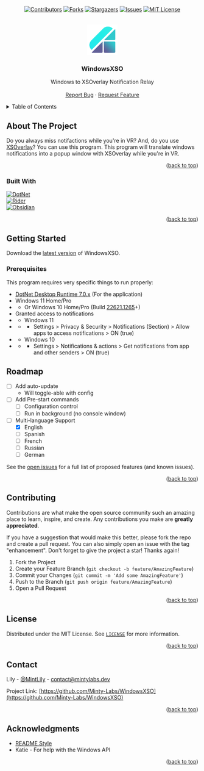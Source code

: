 <a name="readme-top"></a>

<div align="center">

[![Contributors][contributors-shield]][contributors-url]
[![Forks][forks-shield]][forks-url]
[![Stargazers][stars-shield]][stars-url]
[![Issues][issues-shield]][issues-url]
[![MIT License][license-shield]][license-url]

</div>



<br />
<div align="center">
  <a href="https://github.com/othneildrew/Best-README-Template">
    <img src="Resources/XSOWin_Icon.png" alt="Logo" width="80" height="80">
  </a>

  <h3 align="center">WindowsXSO</h3>

  <p align="center">
    Windows to XSOverlay Notification Relay
    <br />
    <br />
    <a href="https://github.com/Minty-Labs/WindowsXSO/issues">Report Bug</a>
    ·
    <a href="https://github.com/Minty-Labs/WindowsXSO/issues">Request Feature</a>
  </p>
</div>



<!-- TABLE OF CONTENTS -->
<details>
  <summary>Table of Contents</summary>
  <ol>
    <li>
      <a href="#about-the-project">About The Project</a>
      <ul>
        <li><a href="#built-with">Built With</a></li>
      </ul>
    </li>
    <li>
      <a href="#getting-started">Getting Started</a>
      <ul>
        <li><a href="#prerequisites">Prerequisites</a></li>
      </ul>
    </li>
    <li><a href="#roadmap">Roadmap</a></li>
    <li><a href="#contributing">Contributing</a></li>
    <li><a href="#license">License</a></li>
    <li><a href="#contact">Contact</a></li>
    <li><a href="#acknowledgments">Acknowledgments</a></li>
  </ol>
</details>



<!-- ABOUT THE PROJECT -->
## About The Project

Do you always miss notifactions while you're in VR? And, do you use [XSOverlay][XSOverlaySteam]? You can use this program. This program will translate windows notifications into a popup window with XSOverlay while you're in VR.

<p align="right">(<a href="#readme-top">back to top</a>)</p>



### Built With

[![DotNet][CSharp]][DotNetUrl]<br>
[![Rider][Rider]][RiderUrl]<br>
[![Obsidian][Obsidian]][ObsidianUrl]

<p align="right">(<a href="#readme-top">back to top</a>)</p>



<!-- GETTING STARTED -->
## Getting Started

Download the [latest version][releases-url] of WindowsXSO.

### Prerequisites

This program requires very specific things to run properly:
* [DotNet Desktop Runtime 7.0.x][DotNetUrl] (For the application)
* Windows 11 Home/Pro
* * Or Windows 10 Home/Pro (Build [22621.1265](https://support.microsoft.com/en-us/topic/february-14-2023-kb5022845-os-build-22621-1265-90a807f4-d2e8-486e-8a43-d09e66319f38)+)
* Granted access to notifications
* * Windows 11
* * * Settings > Privacy & Security > Notifications (Section) > Allow apps to access notifications > ON (true)
* * Windows 10
* * * Settings > Notifications & actions > Get notifications from app and other senders > ON (true)



<!-- ROADMAP -->
## Roadmap

- [ ] Add auto-update
  - Will toggle-able with config
- [ ] Add Pre-start commands
    - [ ] Configuration control
    - [ ] Run in background (no console window)
- [ ] Multi-language Support
    - [x] English
    - [ ] Spanish
    - [ ] French
    - [ ] Russian
    - [ ] German

See the [open issues][issues-url] for a full list of proposed features (and known issues).

<p align="right">(<a href="#readme-top">back to top</a>)</p>



<!-- CONTRIBUTING -->
## Contributing

Contributions are what make the open source community such an amazing place to learn, inspire, and create. Any contributions you make are **greatly appreciated**.

If you have a suggestion that would make this better, please fork the repo and create a pull request. You can also simply open an issue with the tag "enhancement".
Don't forget to give the project a star! Thanks again!

1. Fork the Project
2. Create your Feature Branch (`git checkout -b feature/AmazingFeature`)
3. Commit your Changes (`git commit -m 'Add some AmazingFeature'`)
4. Push to the Branch (`git push origin feature/AmazingFeature`)
5. Open a Pull Request

<p align="right">(<a href="#readme-top">back to top</a>)</p>



<!-- LICENSE -->
## License

Distributed under the MIT License. See [`LICENSE`][license-url] for more information.

<p align="right">(<a href="#readme-top">back to top</a>)</p>



<!-- CONTACT -->
## Contact

Lily - [@MintLiIy](https://x.com/MintLiIy) - contact@mintylabs.dev

Project Link: [https://github.com/Minty-Labs/WindowsXSO](https://github.com/Minty-Labs/WindowsXSO)

<p align="right">(<a href="#readme-top">back to top</a>)</p>



<!-- ACKNOWLEDGMENTS -->
## Acknowledgments

* [README Style](https://github.com/othneildrew/Best-README-Template)
* Katie - For help with the Windows API

<p align="right">(<a href="#readme-top">back to top</a>)</p>



<!-- MARKDOWN LINKS & IMAGES -->
[contributors-shield]: https://img.shields.io/github/contributors/Minty-Labs/WindowsXSO.svg?style=for-the-badge
[contributors-url]: https://github.com/Minty-Labs/WindowsXSO/graphs/contributors
[forks-shield]: https://img.shields.io/github/forks/Minty-Labs/WindowsXSO.svg?style=for-the-badge
[forks-url]: https://github.com/Minty-Labs/WindowsXSO/network/members
[stars-shield]: https://img.shields.io/github/stars/Minty-Labs/WindowsXSO.svg?style=for-the-badge
[stars-url]: https://github.com/Minty-Labs/WindowsXSO/stargazers
[issues-shield]: https://img.shields.io/github/issues/Minty-Labs/WindowsXSO.svg?style=for-the-badge
[issues-url]: https://github.com/Minty-Labs/WindowsXSO/issues
[license-shield]: https://img.shields.io/github/issues/Minty-Labs/WindowsXSO.svg?style=for-the-badge
[license-url]: https://github.com/Minty-Labs/WindowsXSO/blob/main/LICENSE
[releases-url]: https://github.com/Minty-Labs/WindowsXSO/releases

[Rider]: https://img.shields.io/badge/Rider-000000?style=for-the-badge&logo=rider&logoColor=white
[RiderUrl]: https://jb.gg/OpenSourceSupport
[CSharp]: https://img.shields.io/badge/DotNet%207-512BD4?style=for-the-badge&logo=csharp&logoColor=white
[DotNetUrl]: https://dotnet.microsoft.com/en-us/download/dotnet/7.0
[Obsidian]: https://img.shields.io/badge/Obsidian-7C3AED?style=for-the-badge&logo=obsidian&logoColor=white
[ObsidianUrl]: https://obsidian.md/
[XSOverlaySteam]: https://store.steampowered.com/app/1173510/XSOverlay/
